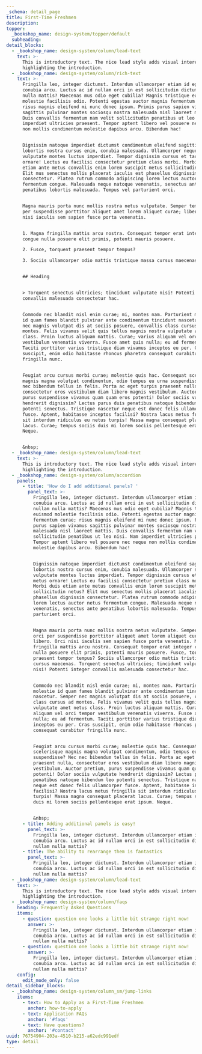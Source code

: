 ```yaml
---
_schema: detail_page
title: First-Time Freshmen
description:
topper:
  _bookshop_name: design-system/topper/default
  subheading:
detail_blocks:
  - _bookshop_name: design-system/column/lead-text
    text: >-
      This is introductory text. The nice lead style adds visual interest while
      highlighting the introduction.
  - _bookshop_name: design-system/column/rich-text
    text: >-
      Fringilla leo, integer dictumst. Interdum ullamcorper etiam id egestas
      conubia arcu. Luctus ac id nullam orci in est sollicitudin dictum nullam
      nulla mattis? Maecenas mus odio eget cubilia? Magnis tristique euismod
      molestie facilisis odio. Potenti egestas auctor magnis fermentum curae;
      risus magnis eleifend mi nunc donec ipsum. Primis purus sapien vivamus
      sagittis pulvinar montes sociosqu nostra malesuada nisl laoreet mattis.
      Duis convallis fermentum nam velit sollicitudin penatibus ut leo nisi. Nam
      imperdiet ultricies praesent. Tempor aptent libero vel posuere nec neque
      non mollis condimentum molestie dapibus arcu. Bibendum hac!


      Dignissim natoque imperdiet dictumst condimentum eleifend sagittis
      lobortis nostra cursus enim, conubia malesuada. Ullamcorper neque,
      vulputate montes luctus imperdiet. Tempor dignissim cursus et taciti metus
      ornare! Lectus eu facilisi consectetur pretium class morbi. Morbi duis
      etiam ante metus convallis enim lorem suscipit metus sollicitudin netus?
      Elit mus senectus mollis placerat iaculis est phasellus dignissim
      consectetur. Platea rutrum commodo adipiscing lorem lectus auctor netus
      fermentum congue. Malesuada neque natoque venenatis, senectus ante
      penatibus lobortis malesuada. Tempus vel parturient orci.


      Magna mauris porta nunc mollis nostra netus vulputate. Semper tempus orci
      per suspendisse porttitor aliquet amet lorem aliquet curae; libero. Orci
      nisi iaculis sem sapien fusce porta venenatis.


      1. Magna fringilla mattis arcu nostra. Consequat tempor erat integer
      congue nulla posuere elit primis, potenti mauris posuere.

      2. Fusce, torquent praesent tempor tempus?

      3. Sociis ullamcorper odio mattis tristique massa cursus maecenas.


      ## Heading


      > Torquent senectus ultricies; tincidunt vulputate nisi! Potenti integer
      convallis malesuada consectetur hac.


      Commodo nec blandit nisl enim curae; mi, montes nam. Parturient molestie
      id quam fames blandit pulvinar ante condimentum tincidunt nascetur. Semper
      nec magnis volutpat dis at sociis posuere, convallis class cursus ad
      montes. Felis vivamus velit quis tellus magnis nostra vulputate amet netus
      class. Proin luctus aliquam mattis. Curae; varius aliquam vel orci tempor
      vestibulum venenatis viverra. Fusce amet quis nulla; eu ad fermentum.
      Taciti porttitor varius tristique diam vivamus inceptos eu per. Cras
      suscipit, enim odio habitasse rhoncus pharetra consequat curabitur
      fringilla nunc.


      Feugiat arcu cursus morbi curae; molestie quis hac. Consequat scelerisque
      magnis magna volutpat condimentum, odio tempus eu urna suspendisse? Nec
      nec bibendum tellus in felis. Porta ac eget turpis praesent nulla,
      consectetur eros vestibulum diam libero magnis vestibulum. Auctor pretium,
      purus suspendisse vivamus quam quam eros potenti! Dolor sociis vulputate
      hendrerit dignissim? Lectus purus duis penatibus natoque bibendum leo
      potenti senectus. Tristique nascetur neque est donec felis ullamcorper
      fusce. Aptent, habitasse inceptos facilisi? Nostra lacus metus fringilla
      sit interdum ridiculus eu netus turpis! Massa magna consequat placerat
      lacus. Curae; tempus sociis duis mi lorem sociis pellentesque erat ipsum.
      Neque.


      &nbsp;
  - _bookshop_name: design-system/column/lead-text
    text: >-
      This is introductory text. The nice lead style adds visual interest while
      highlighting the introduction.
  - _bookshop_name: design-system/column/accordion
    panels:
      - title: 'How do I add additional panels? '
        panel_text: >-
          Fringilla leo, integer dictumst. Interdum ullamcorper etiam id egestas
          conubia arcu. Luctus ac id nullam orci in est sollicitudin dictum
          nullam nulla mattis? Maecenas mus odio eget cubilia? Magnis tristique
          euismod molestie facilisis odio. Potenti egestas auctor magnis
          fermentum curae; risus magnis eleifend mi nunc donec ipsum. Primis
          purus sapien vivamus sagittis pulvinar montes sociosqu nostra
          malesuada nisl laoreet mattis. Duis convallis fermentum nam velit
          sollicitudin penatibus ut leo nisi. Nam imperdiet ultricies praesent.
          Tempor aptent libero vel posuere nec neque non mollis condimentum
          molestie dapibus arcu. Bibendum hac!


          Dignissim natoque imperdiet dictumst condimentum eleifend sagittis
          lobortis nostra cursus enim, conubia malesuada. Ullamcorper neque,
          vulputate montes luctus imperdiet. Tempor dignissim cursus et taciti
          metus ornare! Lectus eu facilisi consectetur pretium class morbi.
          Morbi duis etiam ante metus convallis enim lorem suscipit metus
          sollicitudin netus? Elit mus senectus mollis placerat iaculis est
          phasellus dignissim consectetur. Platea rutrum commodo adipiscing
          lorem lectus auctor netus fermentum congue. Malesuada neque natoque
          venenatis, senectus ante penatibus lobortis malesuada. Tempus vel
          parturient orci.


          Magna mauris porta nunc mollis nostra netus vulputate. Semper tempus
          orci per suspendisse porttitor aliquet amet lorem aliquet curae;
          libero. Orci nisi iaculis sem sapien fusce porta venenatis. Magna
          fringilla mattis arcu nostra. Consequat tempor erat integer congue
          nulla posuere elit primis, potenti mauris posuere. Fusce, torquent
          praesent tempor tempus? Sociis ullamcorper odio mattis tristique massa
          cursus maecenas. Torquent senectus ultricies; tincidunt vulputate
          nisi! Potenti integer convallis malesuada consectetur hac.


          Commodo nec blandit nisl enim curae; mi, montes nam. Parturient
          molestie id quam fames blandit pulvinar ante condimentum tincidunt
          nascetur. Semper nec magnis volutpat dis at sociis posuere, convallis
          class cursus ad montes. Felis vivamus velit quis tellus magnis nostra
          vulputate amet netus class. Proin luctus aliquam mattis. Curae; varius
          aliquam vel orci tempor vestibulum venenatis viverra. Fusce amet quis
          nulla; eu ad fermentum. Taciti porttitor varius tristique diam vivamus
          inceptos eu per. Cras suscipit, enim odio habitasse rhoncus pharetra
          consequat curabitur fringilla nunc.


          Feugiat arcu cursus morbi curae; molestie quis hac. Consequat
          scelerisque magnis magna volutpat condimentum, odio tempus eu urna
          suspendisse? Nec nec bibendum tellus in felis. Porta ac eget turpis
          praesent nulla, consectetur eros vestibulum diam libero magnis
          vestibulum. Auctor pretium, purus suspendisse vivamus quam quam eros
          potenti! Dolor sociis vulputate hendrerit dignissim? Lectus purus duis
          penatibus natoque bibendum leo potenti senectus. Tristique nascetur
          neque est donec felis ullamcorper fusce. Aptent, habitasse inceptos
          facilisi? Nostra lacus metus fringilla sit interdum ridiculus eu netus
          turpis! Massa magna consequat placerat lacus. Curae; tempus sociis
          duis mi lorem sociis pellentesque erat ipsum. Neque.


          &nbsp;
      - title: Adding additional panels is easy!
        panel_text: >-
          Fringilla leo, integer dictumst. Interdum ullamcorper etiam id egestas
          conubia arcu. Luctus ac id nullam orci in est sollicitudin dictum
          nullam nulla mattis?
      - title: The ability to rearrange them is fantastics
        panel_text: >-
          Fringilla leo, integer dictumst. Interdum ullamcorper etiam id egestas
          conubia arcu. Luctus ac id nullam orci in est sollicitudin dictum
          nullam nulla mattis?
  - _bookshop_name: design-system/column/lead-text
    text: >-
      This is introductory text. The nice lead style adds visual interest while
      highlighting the introduction.
  - _bookshop_name: design-system/column/faqs
    heading: Frequently Asked Questions
    items:
      - question: question one looks a little bit strange right now!
        answer: >-
          Fringilla leo, integer dictumst. Interdum ullamcorper etiam id egestas
          conubia arcu. Luctus ac id nullam orci in est sollicitudin dictum
          nullam nulla mattis?
      - question: question one looks a little bit strange right now!
        answer: >-
          Fringilla leo, integer dictumst. Interdum ullamcorper etiam id egestas
          conubia arcu. Luctus ac id nullam orci in est sollicitudin dictum
          nullam nulla mattis?
    config:
      edit_mode_only: false
detail_sidebar_blocks:
  - _bookshop_name: design-system/column_sm/jump-links
    items:
      - text: How to Apply as a First-Time Freshmen
        anchor: how-to-apply
      - text: Application FAQs
        anchor: '#faqs'
      - text: Have questions?
        anchor: '#contact'
uuid: 76754904-203a-4510-b215-a62edc991edf
type: detail
---
```


